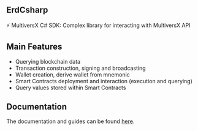## ErdCsharp
⚡ MultiversX C# SDK: Complex library for interacting with MultiversX API

## Main Features
- Querying blockchain data
- Transaction construction, signing and broadcasting
- Wallet creation, derive wallet from mnemonic
- Smart Contracts deployment and interaction (execution and querying)
- Query values stored within Smart Contracts

## Documentation
The documentation and guides can be found [here](https://github.com/RemarkableTools/ErdCsharp/blob/master/docs/index.md).